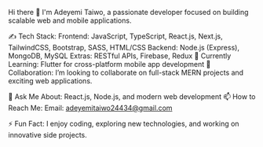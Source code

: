 Hi there 👋
I'm Adeyemi Taiwo, a passionate developer focused on building scalable web and mobile applications.

✍ Tech Stack:
Frontend: JavaScript, TypeScript, React.js, Next.js, TailwindCSS, Bootstrap, SASS, HTML/CSS
Backend: Node.js (Express), MongoDB, MySQL
Extras: RESTful APIs, Firebase, Redux
🌱 Currently Learning:
Flutter for cross-platform mobile app development
👯 Collaboration:
I’m looking to collaborate on full-stack MERN projects and exciting web applications.

💬 Ask Me About:
React.js, Node.js, and modern web development
📫 How to Reach Me:
Email: adeyemitaiwo24434@gmail.com

⚡ Fun Fact:
I enjoy coding, exploring new technologies, and working on innovative side projects.

